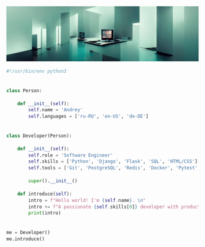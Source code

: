 <div align="center">

<img src="img/bckgrnd.png" alt="logo" height="auto" />

<!-- ![Views](https://komarev.com/ghpvc/?username=ivnvxd&style=flat-square) -->

<!-- [![Facebook](https://img.shields.io/badge/Facebook-1877F2?style=flat-square&logo=facebook&logoColor=white)](https://www.facebook.com/andrey.ivanov.194)
[![LinkedIn](https://img.shields.io/badge/LinkedIn-0077B5?style=flat-square&logo=linkedin&logoColor=white)](https://www.linkedin.com/in/abivanov/)
[![Telegram](https://img.shields.io/badge/Telegram-2CA5E0?style=flat-square&logo=telegram&logoColor=white)](https://t.me/venyxd)
[![Gmail Badge](https://img.shields.io/badge/-Gmail-c14438?style=flat-square&logo=Gmail&logoColor=white&link=mailto:ivnvxd@gmail.com)](mailto:ivnvxd@gmail.com) -->

</div>

```python
#!/usr/bin/env python3


class Person:

    def __init__(self):
        self.name = 'Andrey'
        self.languages = ['ru-RU', 'en-US', 'de-DE']


class Developer(Person):

    def __init__(self):
        self.role = 'Software Engineer'
        self.skills = ['Python', 'Django', 'Flask', 'SQL', 'HTML/CSS']
        self.tools = ['Git', 'PostgreSQL', 'Redis', 'Docker', 'Pytest', 'Bootstrap']

        super().__init__()

    def introduce(self):
        intro = f"Hello world! I'm {self.name}. \n"
        intro += f"A passionate {self.skills[0]} developer with product management & entrepreneurship background."
        print(intro)


me = Developer()
me.introduce()
```

<!-- https://github.com/devicons/devicon -->
<!-- <div align="center">
    <img src="https://raw.githubusercontent.com/devicons/devicon/1119b9f84c0290e0f0b38982099a2bd027a48bf1/icons/python/python-original.svg" title="Python" alt="Python" width="40" height="40"/>&nbsp;
    <img src="https://raw.githubusercontent.com/devicons/devicon/1119b9f84c0290e0f0b38982099a2bd027a48bf1/icons/django/django-plain.svg" title="Django" alt="Django" width="40" height="40"/>&nbsp;
    <img src="https://raw.githubusercontent.com/devicons/devicon/1119b9f84c0290e0f0b38982099a2bd027a48bf1/icons/flask/flask-original.svg" title="Flask" alt="Flask" width="40" height="40"/>&nbsp;
    <img src="https://raw.githubusercontent.com/devicons/devicon/1119b9f84c0290e0f0b38982099a2bd027a48bf1/icons/html5/html5-original.svg" title="HTML" alt="HTML" width="40" height="40"/>&nbsp;
    <img src="https://raw.githubusercontent.com/devicons/devicon/1119b9f84c0290e0f0b38982099a2bd027a48bf1/icons/css3/css3-original.svg" title="CSS" alt="CSS" width="40" height="40"/>&nbsp;
    <img src="https://raw.githubusercontent.com/devicons/devicon/1119b9f84c0290e0f0b38982099a2bd027a48bf1/icons/postgresql/postgresql-original.svg" title="PostgreSQL" alt="PostgreSQL" width="40" height="40"/>&nbsp;
    <img src="https://raw.githubusercontent.com/devicons/devicon/1119b9f84c0290e0f0b38982099a2bd027a48bf1/icons/redis/redis-original.svg" title="Redis" alt="Redis" width="40" height="40"/>&nbsp;
    <img src="https://raw.githubusercontent.com/devicons/devicon/1119b9f84c0290e0f0b38982099a2bd027a48bf1/icons/pytest/pytest-original.svg" title="Pytest" alt="Pytest" width="40" height="40"/>&nbsp;
    <img src="https://raw.githubusercontent.com/devicons/devicon/1119b9f84c0290e0f0b38982099a2bd027a48bf1/icons/git/git-original.svg" title="Git" alt="Git" width="40" height="40"/>&nbsp;
    <img src="https://raw.githubusercontent.com/devicons/devicon/1119b9f84c0290e0f0b38982099a2bd027a48bf1/icons/docker/docker-original.svg" title="Docker" alt="Docker" width="40" height="40"/>&nbsp;
</div> -->
